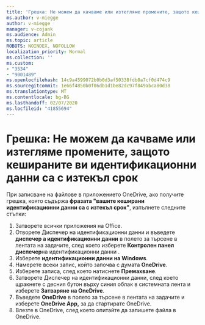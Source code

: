 ```yaml
---
title: 'Грешка: Не можем да качваме или изтегляме промените, защото кешираните ви идентификационни данни са с изтекъл срок'
ms.author: v-miegge
author: v-miegge
manager: v-cojank
ms.audience: Admin
ms.topic: article
ROBOTS: NOINDEX, NOFOLLOW
localization_priority: Normal
ms.collection: ''
ms.custom:
- "3534"
- "9001489"
ms.openlocfilehash: 14c9a4599072b0b0d3af50338fdb0a7cf0d474c9
ms.sourcegitcommit: 1e66f4850b0f06db1d1be82dc97f849abca80d38
ms.translationtype: MT
ms.contentlocale: bg-BG
ms.lasthandoff: 02/07/2020
ms.locfileid: "41855694"
---
```

# <a name="error-we-cant-upload-or-download-your-changes-because-your-cached-credentials-have-expired"></a>Грешка: Не можем да качваме или изтегляме промените, защото кешираните ви идентификационни данни са с изтекъл срок

При записване на файлове в приложението OneDrive, ако получите грешка, която съдържа **фразата "вашите кеширани идентификационни данни са с изтекъл срок"**, изпълнете следните стъпки:

1. Затворете всички приложения на Office.
1. Отворете Диспечер на идентификационни данни и въведете **диспечер а идентификационни данни** в полето за търсене в лентата на задачите, след което изберете **Контролен панел диспечер**на идентификационни данни .
1. Изберете **идентификационни данни на Windows**.
1. Намерете всеки запис, който започва с думата **OneDrive**.
1. Изберете записа, след което натиснете **Премахване**.
1. Затворете Диспечер на идентификационни данни, след което щракнете с десния бутон върху синия облак в системната лента и изберете **Затваряне на OneDrive**.
1. Въведете **OneDrive** в полето за търсене в лентата на задачите и изберете **OneDrive App,** за да стартирате OneDrive.
1. Влезте в OneDrive, след което опитайте да запишете файла в OneDrive.
